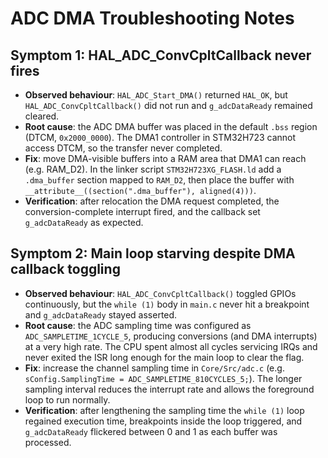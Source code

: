 # ADC DMA Troubleshooting Notes

## Symptom 1: HAL_ADC_ConvCpltCallback never fires
- **Observed behaviour**: `HAL_ADC_Start_DMA()` returned `HAL_OK`, but `HAL_ADC_ConvCpltCallback()` did not run and `g_adcDataReady` remained cleared.
- **Root cause**: the ADC DMA buffer was placed in the default `.bss` region (DTCM, `0x2000_0000`). The DMA1 controller in STM32H723 cannot access DTCM, so the transfer never completed.
- **Fix**: move DMA-visible buffers into a RAM area that DMA1 can reach (e.g. RAM_D2). In the linker script `STM32H723XG_FLASH.ld` add a `.dma_buffer` section mapped to `RAM_D2`, then place the buffer with `__attribute__((section(".dma_buffer"), aligned(4)))`.
- **Verification**: after relocation the DMA request completed, the conversion-complete interrupt fired, and the callback set `g_adcDataReady` as expected.

## Symptom 2: Main loop starving despite DMA callback toggling
- **Observed behaviour**: `HAL_ADC_ConvCpltCallback()` toggled GPIOs continuously, but the `while (1)` body in `main.c` never hit a breakpoint and `g_adcDataReady` stayed asserted.
- **Root cause**: the ADC sampling time was configured as `ADC_SAMPLETIME_1CYCLE_5`, producing conversions (and DMA interrupts) at a very high rate. The CPU spent almost all cycles servicing IRQs and never exited the ISR long enough for the main loop to clear the flag.
- **Fix**: increase the channel sampling time in `Core/Src/adc.c` (e.g. `sConfig.SamplingTime = ADC_SAMPLETIME_810CYCLES_5;`). The longer sampling interval reduces the interrupt rate and allows the foreground loop to run normally.
- **Verification**: after lengthening the sampling time the `while (1)` loop regained execution time, breakpoints inside the loop triggered, and `g_adcDataReady` flickered between 0 and 1 as each buffer was processed.
